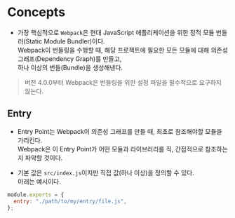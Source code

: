 # Concepts

- 가장 핵심적으로 `Webpack`은 현대 JavaScript 애플리케이션을 위한 정적 모듈 번들러(Static Module Bundler)이다.  
  Webpack이 번들링을 수행할 때, 해당 프로젝트에 필요한 모든 모듈에 대해 의존성 그래프(Dependency Graph)를 만들고,  
  하나 이상의 번들(Bundle)을 생성해낸다.

> 버전 4.0.0부터 Webpack은 번들링을 위한 설정 파일을 필수적으로 요구하지 않는다.

<h2>Entry</h2>

- Entry Point는 Webpack이 의존성 그래프를 만들 때, 최초로 참조해야할 모듈을 가리킨다.  
  Webpack은 이 Entry Point가 어떤 모듈과 라이브러리를 직, 간접적으로 참조하는지 파악할 것이다.

- 기본 값은 `src/index.js`이지만 직접 값(하나 이상)을 정의할 수 있다.  
  아래는 예시이다.

```js
module.exports = {
  entry: "./path/to/my/entry/file.js",
};
```
